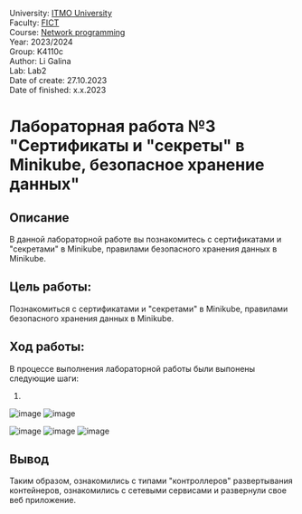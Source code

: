 University: [ITMO University](https://itmo.ru/ru/) <br/>
Faculty: [FICT](https://fict.itmo.ru) <br/>
Course: [Network programming](https://github.com/itmo-ict-faculty/network-programming) <br/>
Year: 2023/2024 <br/>
Group: K4110c <br/>
Author: Li Galina <br/>
Lab: Lab2 <br/>
Date of create: 27.10.2023 <br/>
Date of finished: x.x.2023 <br/>

# Лабораторная работа №3 "Сертификаты и "секреты" в Minikube, безопасное хранение данных"

## Описание
   В данной лабораторной работе вы познакомитесь с сертификатами и "секретами" в Minikube, правилами безопасного хранения данных в Minikube.

## Цель работы:
   Познакомиться с сертификатами и "секретами" в Minikube, правилами безопасного хранения данных в Minikube.

## Ход работы:
   В процессе выполнения лабораторной работы были выпонены следующие шаги:
   
   1. 

![image](https://github.com/Geetork/Introduction-to-distributed-technologies/assets/58363643/b67f061e-a4f5-4db3-9616-5e202b8eeb1b)
![image](https://github.com/Geetork/Introduction-to-distributed-technologies/assets/58363643/61c96873-44ed-439d-b110-d072cfba2756)


![image](https://github.com/Geetork/Introduction-to-distributed-technologies/assets/58363643/6f681d7f-bd14-417c-a10b-39a9c4b0136a)
![image](https://github.com/Geetork/Introduction-to-distributed-technologies/assets/58363643/5e7f456e-7881-46a6-8908-0444e7c184df)
![image](https://github.com/Geetork/Introduction-to-distributed-technologies/assets/58363643/20ffdaa3-9731-48cf-9663-130113053d2b)



## Вывод

Таким образом, ознакомились с типами "контроллеров" развертывания контейнеров, ознакомились с сетевыми сервисами и развернули свое веб приложение.


